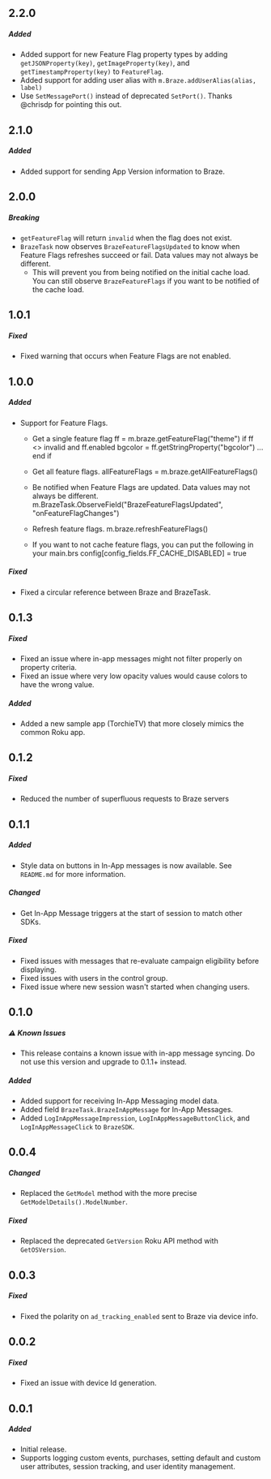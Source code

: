 ## 2.2.0

##### Added

- Added support for new Feature Flag property types by adding `getJSONProperty(key)`, `getImageProperty(key)`, and `getTimestampProperty(key)` to `FeatureFlag`.
- Added support for adding user alias with `m.Braze.addUserAlias(alias, label)`
- Use `SetMessagePort()` instead of deprecated `SetPort()`. Thanks @chrisdp for pointing this out.

## 2.1.0

##### Added

- Added support for sending App Version information to Braze.

## 2.0.0

##### Breaking
- `getFeatureFlag` will return `invalid` when the flag does not exist.
- `BrazeTask` now observes `BrazeFeatureFlagsUpdated` to know when Feature Flags refreshes succeed or fail. Data values may not always be different.
  - This will prevent you from being notified on the initial cache load. You can still observe `BrazeFeatureFlags` if you want to be notified of the cache load.

## 1.0.1

##### Fixed

- Fixed warning that occurs when Feature Flags are not enabled.

## 1.0.0

##### Added

- Support for Feature Flags.
   - Get a single feature flag
     ff = m.braze.getFeatureFlag("theme")
     if ff <> invalid and ff.enabled 
       bgcolor = ff.getStringProperty("bgcolor")
       ...
     end if

   - Get all feature flags.
     allFeatureFlags = m.braze.getAllFeatureFlags()

   - Be notified when Feature Flags are updated. Data values may not always be different.
     m.BrazeTask.ObserveField("BrazeFeatureFlagsUpdated", "onFeatureFlagChanges")

   - Refresh feature flags.
     m.braze.refreshFeatureFlags()

   - If you want to not cache feature flags, you can put the following in your main.brs
   config[config_fields.FF_CACHE_DISABLED] = true

##### Fixed

- Fixed a circular reference between Braze and BrazeTask.

## 0.1.3

##### Fixed

- Fixed an issue where in-app messages might not filter properly on property criteria.
- Fixed an issue where very low opacity values would cause colors to have the wrong value.

##### Added

- Added a new sample app (TorchieTV) that more closely mimics the common Roku app.

## 0.1.2

##### Fixed

- Reduced the number of superfluous requests to Braze servers

## 0.1.1

##### Added

- Style data on buttons in In-App messages is now available. See `README.md` for more information.

##### Changed

- Get In-App Message triggers at the start of session to match other SDKs.

##### Fixed

- Fixed issues with messages that re-evaluate campaign eligibility before displaying.
- Fixed issues with users in the control group.
- Fixed issue where new session wasn't started when changing users.

## 0.1.0

##### ⚠️ Known Issues
- This release contains a known issue with in-app message syncing. Do not use this version and upgrade to 0.1.1+ instead.

##### Added

- Added support for receiving In-App Messaging model data.
- Added field `BrazeTask.BrazeInAppMessage` for In-App Messages.
- Added `LogInAppMessageImpression`, `LogInAppMessageButtonClick`, and `LogInAppMessageClick` to `BrazeSDK`.

## 0.0.4

##### Changed

- Replaced the `GetModel` method with the more precise `GetModelDetails().ModelNumber`.

##### Fixed

- Replaced the deprecated `GetVersion` Roku API method with `GetOSVersion`.

## 0.0.3

##### Fixed

- Fixed the polarity on `ad_tracking_enabled` sent to Braze via device info.

## 0.0.2

##### Fixed

- Fixed an issue with device Id generation.

## 0.0.1

##### Added

- Initial release.
- Supports logging custom events, purchases, setting default and custom user attributes, session tracking, and user identity management.
